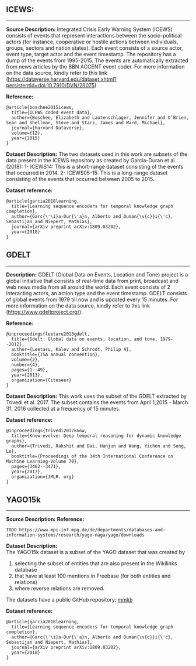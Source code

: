 ## ICEWS:
---

**Source Description:** Integrated Crisis Early Warning System (ICEWS) consists of events that represent interactions between the socio-political actors (for instance, cooperative or hostile actions between individuals, groups, sectors and nation states). Each event consists of a source actor, event type, target actor and the event timestamp. The repository has a dump of the events from 1995-2015. The events are automatically extracted from news articles by the BBN ACCENT event coder. For more information on the data source, kindly refer to this link (https://dataverse.harvard.edu/dataset.xhtml?persistentId=doi:10.7910/DVN/28075).

**Reference:**
```
@article{boschee2015icews,
  title={ICEWS coded event data},
  author={Boschee, Elizabeth and Lautenschlager, Jennifer and O’Brien, Sean and Shellman, Steve and Starz, James and Ward, Michael},
  journal={Harvard Dataverse},
  volume={12},
  year={2015}
}
```

**Dataset Description:** The two datasets used in this work are subsets of the data present in the ICEWS repository as created by Garcia-Duran et al. (2018): 
1- ICEWS14: This is a short-range dataset consisting of the events that occurred in 2014.
2- ICEWS05-15: This is a long-range dataset consisting of the events that occurred between 2005 to 2015.

**Dataset reference:**
```
@article{garcia2018learning,
  title={Learning sequence encoders for temporal knowledge graph completion},
  author={Garc{\'\i}a-Dur{\'a}n, Alberto and Duman{\v{c}}i{\'c}, Sebastijan and Niepert, Mathias},
  journal={arXiv preprint arXiv:1809.03202},
  year={2018}
}
```


## GDELT
---

**Description:** GDELT (Global Data on Events, Location and Tone) project is a global initiative that consists of real-time data from print, broadcast and web news media from all around the world. Each event consists of 2 interacting actors, an action type and the event timestamp. GDELT consists of global events from 1979 till now and is updated every 15 minutes. For more information on the data source, kindly refer to this link (https://www.gdeltproject.org/).

**Reference:**
```
@inproceedings{leetaru2013gdelt,
  title={Gdelt: Global data on events, location, and tone, 1979--2012},
  author={Leetaru, Kalev and Schrodt, Philip A},
  booktitle={ISA annual convention},
  volume={2},
  number={4},
  pages={1--49},
  year={2013},
  organization={Citeseer}
}
```

**Dataset Description:** This work uses the subset of the GDELT extracted by Trivedi et al. 2017. The subset contains the events from April 1,2015 - March 31, 2016 collected at a frequency of 15 minutes.

**Dataset reference:**
```
@inproceedings{trivedi2017know,
  title={Know-evolve: Deep temporal reasoning for dynamic knowledge graphs},
  author={Trivedi, Rakshit and Dai, Hanjun and Wang, Yichen and Song, Le},
  booktitle={Proceedings of the 34th International Conference on Machine Learning-Volume 70},
  pages={3462--3471},
  year={2017},
  organization={JMLR. org}
}
```

## YAGO15k
---

**Source Description:** 
**Reference:**
```
TODO https://www.mpi-inf.mpg.de/de/departments/databases-and-information-systems/research/yago-naga/yago/downloads
```

**Dataset Description:**<br>
The YAGO15k dataset is a subset of the YAGO dataset that was created by

1. selecting the subset of entities that are also present in the Wikilinks database
2. that have at least 100 mentions in Freebase (for both entities and relations)
3. where reverse relations are removed.

The datasets have a public GitHub repository: [mmkb](https://github.com/nle-ml/mmkb)

**Dataset reference:**
```
@article{garcia2018learning,
  title={Learning sequence encoders for temporal knowledge graph completion},
  author={Garc{\'\i}a-Dur{\'a}n, Alberto and Duman{\v{c}}i{\'c}, Sebastijan and Niepert, Mathias},
  journal={arXiv preprint arXiv:1809.03202},
  year={2018}
}
```